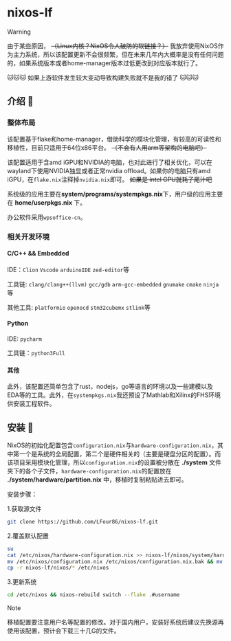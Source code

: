 # nixos-lf
> [!WARNING]
>由于某些原因， ~~（Linux内核？NixOS令人破防的软链接？）~~ 我放弃使用NixOS作为主力系统，所以该配置更新不会很频繁，但在未来几年内大概率是没有任何问题的，如果系统版本或者home-manager版本过低更改到对应版本就行了。
> 
> 🐱🐱🐱 如果上游软件发生较大变动导致构建失败就不是我的错了 🐱🐱🐱

## 介绍 🚀
### 整体布局
  该配置基于flake和home-manager，借助科学的模块化管理，有较高的可读性和移植性，目前只适用于64位x86平台。 ~~（不会有人用arm等架构的电脑吧）~~ 
  
  该配置适用于含amd iGPU和NVIDIA的电脑，也对此进行了相关优化，可以在wayland下使用NVIDIA独显或者正常nvidia offload。如果你的电脑只有amd iGPU，在`flake.nix`注释掉`nvidia.nix`即可。 ~~如果是 intel GPU就耗子尾汁吧~~
  
  系统级的应用主要在**system/programs/systempkgs.nix**下，用户级的应用主要在 **home/userpkgs.nix** 下。
  
  办公软件采用`wpsoffice-cn`。
  
### 相关开发环境
#### C/C++ && Embedded
IDE：`Clion` `Vscode` `arduinoIDE` `zed-editor`等

工具链: `clang/clang++(llvm)` `gcc/gdb` `arm-gcc-embedded` `gnumake` `cmake` `ninja`等

其他工具: `platformio` `openocd` `stm32cubemx` `stlink`等  

#### Python
IDE: `pycharm`

工具链：`python3Full`

#### 其他
此外，该配置还简单包含了rust，nodejs，go等语言的环境以及一些建模以及EDA等的工具。此外，在`systempkgs.nix`我还预设了Mathlab和Xilinx的FHS环境供安装工程软件。

## 安装 🧷
  NixOS的初始化配置包含`configuration.nix`与`hardware-configuration.nix`，其中第一个是系统的全局配置，第二个是硬件相关的（主要是硬盘分区的配置）。而该项目采用模块化管理，所以`configuration.nix`的设置被分散在 **./system** 文件夹下的各个子文件，`hardware-configuration.nix`的配置放在 **./system/hardware/partition.nix** 中，移植时复制粘贴进去即可。
  
安装步骤：

1.获取源文件
``` bash 
git clone https://github.com/LFour86/nixos-lf.git
```
2.覆盖默认配置
``` bash
su
cat /etc/nixos/hardware-configuration.nix >> nixos-lf/nixos/system/hardware/partition.nix
mv /etc/nixos/configuration.nix /etc/nixos/configuration.nix.bak && mv /etc/nixos/hardware-configuration.nix /etc/nixos/hardware-configuration.nix.bak
cp -r nixos-lf/nixos/* /etc/nixos
``` 
3.更新系统
``` bash
cd /etc/nixos && nixos-rebuild switch --flake .#username
```
> [!NOTE]
> 移植配置要注意用户名等配置的修改。对于国内用户，安装好系统后建议先换源再使用该配置，预计会下载三十几G的文件。
